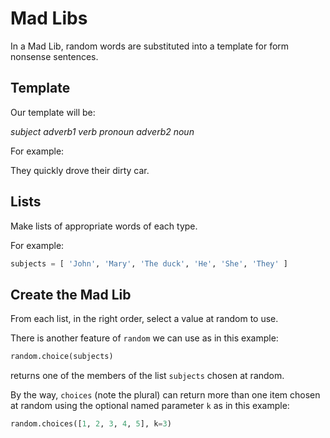 #  Mad Libs

In a Mad Lib, random words are substituted into a template for form nonsense sentences.

## Template

Our template will be:

*subject adverb1 verb pronoun adverb2 noun*

For example:

They quickly drove their dirty car.

## Lists

Make lists of appropriate words of each type. 

For example:

```python
subjects = [ 'John', 'Mary', 'The duck', 'He', 'She', 'They' ]
```

## Create the Mad Lib

From each list, in the right order, select a value at random to use.

There is another feature of `random` we can use as in this example:

```python
random.choice(subjects)
```

returns one of the members of the list `subjects` chosen at random.

By the way, `choices` (note the plural) can return more than one item chosen at random using the optional named parameter `k` as in this example:

```python
random.choices([1, 2, 3, 4, 5], k=3)
```

